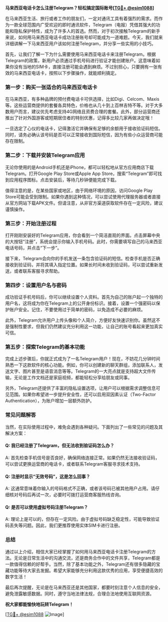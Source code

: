 **马来西亚电话卡怎么注册Telegram？轻松搞定国际账号[[TG💪+ @esim1088](https://t.me/s/esim1088)]**

在马来西亚生活、旅行或者工作的朋友们，一定对通讯工具有着强烈的需求。而作为一款全球范围内广受欢迎的即时通讯软件，Telegram（电报）凭借其强大的功能和隐私保护特性，成为了许多人的首选。然而，对于初次接触Telegram的新手来说，如何用马来西亚电话卡成功注册账号却可能成为一道难题。今天，我们就来详细讲解一下马来西亚用户该如何注册Telegram，并分享一些实用的小技巧。

首先，让我们了解一下为什么需要使用马来西亚电话卡来注册Telegram。根据Telegram的政策，新用户必须通过手机号码进行验证才能创建账户。这意味着如果你没有当地的SIM卡，直接注册可能会遇到麻烦。不过别担心，只要拥有一张有效的马来西亚电话卡，按照以下步骤操作，就能顺利搞定。

### **第一步：购买一张适合的马来西亚电话卡**

在马来西亚，有多种品牌的预付费电话卡可供选择，比如Digi、Celcom、Maxis等。这些运营商提供的套餐各具特色，价格也从几十到上百林吉特不等。对于大多数用户而言，建议优先考虑支持4G网络且资费合理的套餐。此外，部分运营商还推出了针对外国游客或短期居住者的特别优惠，记得多比较几家再做决定哦！

一旦选定了心仪的电话卡，记得激活它并确保有足够的余额用于接收验证码短信。同时，请务必确认该号码是否可以正常接收到国际短信，因为有些小众运营商可能存在限制。

### **第二步：下载并安装Telegram应用**

无论你使用的是Android手机还是iPhone，都可以轻松地从官方应用商店下载Telegram。打开Google Play Store或Apple App Store，搜索“Telegram”即可找到应用程序图标。点击安装后，等待几秒钟便能完成下载。

值得注意的是，在某些国家或地区，由于网络环境的原因，访问Google Play Store可能会受到限制。如果你遇到这种情况，可以尝试使用代理服务器或者直接从官方网站下载APK文件。但请注意，从非官方渠道获取软件存在一定风险，建议谨慎操作。

### **第三步：开始注册过程**

打开刚刚安装好的Telegram应用，你会看到一个简洁直观的界面。点击屏幕中央的大按钮“注册”，系统会提示你输入手机号码。此时，你需要填写自己的马来西亚电话号码，并点击“下一步”。

接下来，Telegram会向你的手机发送一条包含验证码的短信。检查手机是否正确接收到验证码，并将其填入指定位置。如果长时间未收到验证码，可以尝试重新发送，或者联系客服寻求帮助。

### **第四步：设置用户名与密码**

成功验证手机号码后，你可以继续设置个人资料。首先为自己的账户起一个独特的用户名，这将成为你在Telegram上的公开身份标识。接着，设置一个强密码以保护账户安全。记住，不要使用过于简单的密码，以免造成不必要的麻烦。

此外，Telegram允许用户上传头像和个人简介，方便好友快速识别你。虽然这不是强制性要求，但我们仍然建议充分利用这一功能，让自己的账号看起来更加真实可信。

### **第五步：探索Telegram的基本功能**

完成上述步骤后，你就正式成为了一名Telegram用户！现在，不妨花几分钟时间熟悉一下这款软件的核心功能。例如，你可以创建新的聊天群组，添加联系人，发送文字、图片甚至是语音消息等等。Telegram的一大亮点就是支持超大文件传输，无论是工作文档还是家庭视频，都能轻松分享给朋友或同事。

另外，Telegram还提供了丰富的隐私设置选项，让用户可以根据需求调整信息可见范围。如果你希望进一步提升安全性，还可以启用双因素认证（Two-Factor Authentication），为账户增加一层额外防护。

### **常见问题解答**

当然，在实际使用过程中，难免会遇到各种疑问。下面列出了一些常见的问题及其解决方案：

#### Q: 我已经注册了Telegram，但无法收到验证码怎么办？
A: 首先检查手机信号是否良好，确保网络连接正常。如果仍然无法接收验证码，可以尝试更换运营商的电话卡，或者联系Telegram客服寻求技术支持。

#### Q: 注册时显示“无效号码”，这是怎么回事？
A: 这通常意味着你输入的号码格式不正确，或者该号码已被其他用户占用。请仔细核对号码后再试一次，必要时可拨打运营商客服热线咨询。

#### Q: 是否可以使用虚拟号码注册Telegram？
A: 理论上是可以的，但存在一定风险。由于虚拟号码缺乏稳定性，可能导致验证码丢失等问题。因此，我们更推荐使用实体SIM卡进行注册。

### **总结**

通过以上介绍，相信大家已经掌握了如何用马来西亚电话卡注册Telegram的方法。无论是日常生活中的沟通交流，还是商务合作中的文件共享，Telegram都是一款值得信赖的好帮手。当然，除了基本功能之外，Telegram还有很多隐藏的宝藏功能等待大家去发掘。希望大家能够充分利用这款优秀的应用，享受便捷高效的数字生活！

最后再次提醒，无论是在马来西亚还是其他国家，都要时刻注意个人信息的安全，避免泄露敏感数据。同时，遵守当地法律法规，合理合法地使用互联网资源。

**祝大家都能愉快地玩转Telegram！**

[[TG💪+ @esim1088](https://t.me/s/esim1088) ![Image](https://i.postimg.cc/4NQfJmqS/Snipaste-2025-05-13-00-14-12.png)]